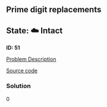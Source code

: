 ## Prime digit replacements

## State: :cloud: **Intact**

**ID: 51**

[Problem Description](https://projecteuler.net/problem=51)

[Source code](main.cpp)

### Solution
0